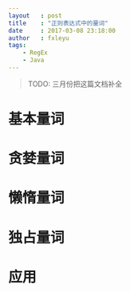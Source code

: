 ```yaml
---
layout   : post
title    : "正则表达式中的量词"
date     : 2017-03-08 23:18:00
author   : fxleyu
tags:
    - RegEx
    - Java
---
```

> TODO: 三月份把这篇文档补全

# 基本量词

# 贪婪量词

# 懒惰量词

# 独占量词

# 应用  
